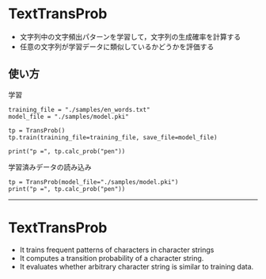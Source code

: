 # TextTransProb

- 文字列中の文字頻出パターンを学習して，文字列の生成確率を計算する
- 任意の文字列が学習データに類似しているかどうかを評価する

## 使い方

学習

```
training_file = "./samples/en_words.txt"
model_file = "./samples/model.pki"

tp = TransProb()
tp.train(training_file=training_file, save_file=model_file)

print("p =", tp.calc_prob("pen"))
```

学習済みデータの読み込み

```
tp = TransProb(model_file="./samples/model.pki")
print("p =", tp.calc_prob("pen"))
```

---

# TextTransProb

- It trains frequent patterns of characters in character strings
- It computes a transition probability of a character string.
- It evaluates whether arbitrary character string is similar to training data.
